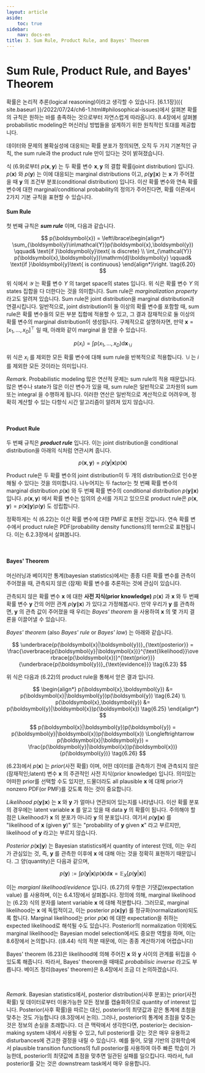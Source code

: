 ```yaml
---
layout: article
aside:
    toc: true
sidebar:
    nav: docs-en
title: 3. Sum Rule, Product Rule, and Bayes' Theorem
---
```


# Sum Rule, Product Rule, and Bayes' Theorem

확률은 논리적 추론(logical reasoning)이라고 생각할 수 있습니다. [6.1.1장]({{ site.baseurl }}/2022/07/24/ch6-1.html#philosophical-issues)에서 살펴본 확률의 규칙은 원하는 바를 충족하는 것으로부터 자연스럽게 따라옵니다. 8.4장에서 살펴볼 probabilistic modeling은 머신러닝 방법들을 설계하기 위한 원칙적인 토대를 제공합니다.

데이터와 문제의 불확실성에 대응되는 확률 분포가 정의되면, 오직 두 가지 기본적인 규칙, the sum rule과 the product rule 만이 있다는 것이 밝혀졌습니다.

식 (6.9)로부터 $p(\boldsymbol{x},\boldsymbol{y})$ 는 두 확률 변수 $\boldsymbol{x},\boldsymbol{y}$ 의 결합 확률(joint distribution) 입니다. $p(\boldsymbol{x})$ 와 $p(\boldsymbol{y})$ 는 이에 대응되는 marginal distributions 이고, $p(\boldsymbol{y}\|\boldsymbol{x})$ 는 $\boldsymbol{x}$ 가 주어졌을 때 $\boldsymbol{y}$ 의 조건부 분포(conditional distribution) 입니다. 이산 확률 변수와 연속 확률 변수에 대한 marginal/conditional probability의 정의가 주어진다면, 확률 이론에서 2가지 기본 규칙을 표현할 수 있습니다.

#### Sum Rule

첫 번째 규칙은 ***sum rule*** 이며, 다음과 같습니다.

$$ p(\boldsymbol{x}) = \left\lbrace\begin{align*} \sum_{\boldsymbol{y}\in\mathcal{Y}}p(\boldsymbol{x},\boldsymbol{y}) \qquad& \text{if }\boldsymbol{y}\text{ is discrete} \\ \int_{\mathcal{Y}} p(\boldsymbol{x},\boldsymbol{y})\mathrm{d}\boldsymbol{y} \qquad& \text{if }\boldsymbol{y}\text{ is continuous} \end{align*}\right. \tag{6.20} $$

위 식에서 $\mathcal{Y}$ 는 확률 변수 $Y$ 의 target space의 states 입니다. 위 식은 확률 변수 $Y$ 의 states 집합을 다 더한다는 것을 의미합니다. Sum rule은 *marginalization property* 라고도 알려져 있습니다. Sum rule은 joint distribution을 marginal distribution과 연결시킵니다. 일반적으로, joint distribution이 둘 이상의 확률 변수를 포함할 때, sum rule은 확률 변수들의 모든 부분 집합에 적용할 수 있고, 그 결과 잠재적으로 둘 이상의 확률 변수의 marginal distribution이 생성됩니다. 구체적으로 설명하자면, 만약 $\boldsymbol{x} = \lbrack x_1,\dotsc,x_D\rbrack^\top$ 일 때, 아래와 같이 marginal 을 얻을 수 있습니다.

$$ p(x_i) = \int p(x_1, \dotsc, x_D)\mathrm{d}\boldsymbol{x}_{\backslash i} \tag{6.21} $$

위 식은 $x_i$ 를 제외한 모든 확률 변수에 대해 sum rule을 반복적으로 적용합니다. $\backslash i$ 는 $i$ 를 제외한 모든 것이라는 의미입니다.

*Remark*. Probabilistic modeling 많은 연산적 문제는 sum rule의 적용 때문입니다. 많은 변수나 state가 많은 이산 변수가 있을 때, sum rule은 일반적으로 고차원의 sum 또는 integral 을 수행하게 됩니다. 이러한 연산은 일반적으로 계산적으로 어려우며, 정확히 계산할 수 있는 다항식 시간 알고리즘이 알려져 있지 않습니다.

<br>

#### Product Rule

두 번째 규칙은 ***product rule*** 입니다. 이는 joint distribution을 conditional distribution을 아래의 식처럼 연관시켜 줍니다.

$$ p(\boldsymbol{x},\boldsymbol{y}) = p(\boldsymbol{y}|\boldsymbol{x})p(\boldsymbol{x}) \tag{6.22} $$

Product rule은 두 확률 변수의 joint distribution이 두 개의 distribution으로 인수분해될 수 있다는 것을 의미합니다. 나누어지는 두 factor는 첫 번째 확률 변수의 marginal distribution $p(\boldsymbol{x})$ 와 두 번째 확률 변수의 conditional distribution $p(\boldsymbol{y}\|\boldsymbol{x})$ 입니다. $p(\boldsymbol{x},\boldsymbol{y})$ 에서 확률 변수는 임의의 순서를 가지고 있으므로 product rule은 $p(\boldsymbol{x},\boldsymbol{y})=p(\boldsymbol{x}\|\boldsymbol{y})p(\boldsymbol{y})$ 도 성립합니다.

정확하게는 식 (6.22)는 이산 확률 변수에 대한 PMF로 표현된 것입니다. 연속 확률 변수에서 product rule은 PDF(probability density functions)의 term으로 표현됩니다. 이는 6.2.3장에서 살펴봅니다.

<br>

#### Bayes' Theorem

머신러닝과 베이지안 통계(bayesian statistics)에서는 종종 다른 확률 변수를 관측이 주어졌을 때, 관측되지 않은 (잠재) 확률 변수를 추론하는 것에 관심이 있습니다.

관측되지 않은 확률 변수 $\boldsymbol{x}$ 에 대한 **사전 지식(prior knowledge)** $p(\boldsymbol{x})$ 과 $\boldsymbol{x}$ 와 두 번째 확률 변수 $\boldsymbol{y}$ 간의 어떤 관계 $p(\boldsymbol{y}\|\boldsymbol{x})$ 가 있다고 가정해봅시다. 만약 우리가 $\boldsymbol{y}$ 를 관측하면, $\boldsymbol{y}$ 의 관측 값이 주어졌을 때 우리는 *Bayes' theorem* 을 사용하여 $\boldsymbol{x}$ 의 몇 가지 결론을 이끌어낼 수 있습니다.

*Bayes' theorem* (also *Bayes' rule* or *Bayes' law*) 는 아래와 같습니다.

$$ \underbrace{p(\boldsymbol{x}|\boldsymbol{y})}_{\text{posterior}} = \frac{\overbrace{p(\boldsymbol{y}|\boldsymbol{x})}^{\text{likelihood}}\overbrace{p(\boldsymbol{x})}^{\text{prior}}}{\underbrace{p(\boldsymbol{y})}_{\text{evidence}}} \tag{6.23} $$

위 식은 다음과 (6.22)의 product rule을 통해서 얻은 결과 입니다.

$$ \begin{align*} p(\boldsymbol{x},\boldsymbol{y}) &= p(\boldsymbol{x}|\boldsymbol{y})p(\boldsymbol{y}) \tag{6.24} \\ p(\boldsymbol{x},\boldsymbol{y}) &= p(\boldsymbol{y}|\boldsymbol{x})p(\boldsymbol{x}) \tag{6.25} \end{align*} $$

$$ p(\boldsymbol{x}|\boldsymbol{y})p(\boldsymbol{y}) = p(\boldsymbol{y}|\boldsymbol{x})p(\boldsymbol{x}) \Longleftrightarrow p(\boldsymbol{x}|\boldsymbol{y}) = \frac{p(\boldsymbol{y}|\boldsymbol{x})p(\boldsymbol{x})}{p(\boldsymbol{y})} \tag{6.26} $$

(6.23)에서 $p(\boldsymbol{x})$ 는 *prior*(사전 확률) 이며, 어떤 데이터를 관측하기 전에 관측되지 않은 (잠재적인;latent) 변수 $\boldsymbol{x}$ 의 주관적인 사전 지식(prior knowledge) 입니다. 의미있는 어떠한 prior를 선택할 수도 있지만, 드물더라도 all plausible $\boldsymbol{x}$ 에 대해 prior가 nonzero PDF(or PMF)를 갖도록 하는 것이 중요합니다.

*Likelihood* $p(\boldsymbol{y}\|\boldsymbol{x})$ 는 $\boldsymbol{x}$ 와 $\boldsymbol{y}$ 가 얼마나 연관되어 있는지를 나타냅니다. 이산 확률 분포의 경우에는 latent variable $\boldsymbol{x}$ 를 알고 있을 때 data $\boldsymbol{y}$ 의 확률이 됩니다. 주의해야 할 점은 Likelihood가 $\boldsymbol{x}$ 의 분포가 아니라 $\boldsymbol{y}$ 의 분포입니다. 여기서 $p(\boldsymbol{y}\|\boldsymbol{x})$ 를 "likelihood of $\boldsymbol{x}$ (given $\boldsymbol{y}$)" 또는 "probability of $\boldsymbol{y}$ given $\boldsymbol{x}$" 라고 부르지만, likelihood of $\boldsymbol{y}$ 라고는 부르지 않습니다.

*Posterior* $p(\boldsymbol{x}\|\boldsymbol{y})$ 는 Bayesian statistics에서 quantity of interest 인데, 이는 우리가 관심있는 것, 즉, $\boldsymbol{y}$ 를 관측한 이후에 $\boldsymbol{x}$ 에 대해 아는 것을 정확히 표현하기 때문입니다. 그 양(quantity)은 다음과 같으며,

$$ p(\boldsymbol{y}) := \int p(\boldsymbol{y}|\boldsymbol{x})p(\boldsymbol{x})\mathrm{d}\boldsymbol{x} = \mathbb{E}_X\lbrack p(\boldsymbol{y}|\boldsymbol{x})\rbrack \tag{6.27} $$

이는 *margianl likelihood/evidence* 입니다. (6.27)의 우항은 기댓값(expectation value) 를 사용하며, 이는 6.4.1장에서 살펴봅니다. 정의에 의해, marginal likelihood는 (6.23) 식의 분자를 latent variable $\boldsymbol{x}$ 에 대해 적분합니다. 그러므로, marginal likelihood는 $\boldsymbol{x}$ 에 독립적이고, 이는 posterior $p(\boldsymbol{x}\|\boldsymbol{y})$ 를 정규화(normalization)되도록 합니다. Marginal likelihood는 prior $p(\boldsymbol{x})$ 에 대한 expectation을 취하는 expected likelihood로 해석될 수도 있습니다. Posterior의 normalization 이외에도 marginal likelihood는 Bayesian model selection에서도 중요한 역할을 하며, 이는 8.6장에서 논의합니다. ((8.44) 식의 적분 때문에, 이는 종종 계산하기에 어렵습니다)

Bayes' theorem (6.23)은 likelihood에 의해 주어진 $\boldsymbol{x}$ 와 $\boldsymbol{y}$ 사이의 관계를 뒤집을 수 있도록 해줍니다. 따라서, Bayes' theorem을 때때로 *probabilisic inverse* 라고도 부릅니다. 베이즈 정리(bayes' theorem)은 8.4장에서 조금 더 논의하겠습니다.

<br>

*Remark*. Bayesian statistics에서, posterior distribution(사후 분포)는 prior(사전 확률) 및 데이터로부터 이용가능한 모든 정보를 캡슐화하므로 quantity of interest 입니다. Posterior(사후 확률)을 따르는 대신, posterior의 최댓값과 같은 통계에 초첨을 맞추는 것도 가능합니다 (8.3장에서 논의). 그러나, posterior의 통계에 초점을 맞추는 것은 정보의 손실을 초래합니다. 더 큰 맥락에서 생각한다면, posterior는 decision-making system 내에서 사용될 수 있고, full posterior를 갖는 것은 매우 유용하고 disturbances에 견고한 결정을 내릴 수 있습니다. 예를 들어, 모델 기반의 강화학습에서 plausible transition functions의 full posterior를 사용하여 아주 빠른 학습이 가능한데, posterior의 최댓값에 초점을 맞추면 일관된 실패를 일으킵니다. 따라서, full posterior를 갖는 것은 downstream task에서 매우 유용합니다.